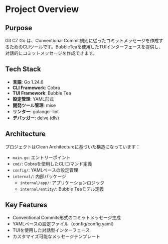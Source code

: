 # Project Overview

## Purpose
Git CZ Go は、Conventional Commit規則に従ったコミットメッセージを作成するためのCLIツールです。BubbleTeaを使用したTUIインターフェースを提供し、対話的にコミットメッセージを作成できます。

## Tech Stack
- **言語**: Go 1.24.6
- **CLI Framework**: Cobra
- **TUI Framework**: Bubble Tea
- **設定管理**: YAML形式
- **開発ツール管理**: mise
- **リンター**: golangci-lint
- **デバッガー**: delve (dlv)

## Architecture
プロジェクトはClean Architectureに基づいた構造になっています：
- `main.go`: エントリーポイント
- `cmd/`: Cobraを使用したCLIコマンド定義
- `config/`: YAMLベースの設定管理
- `internal/`: 内部パッケージ
  - `internal/app/`: アプリケーションロジック
  - `internal/entity/`: Bubble Teaモデル定義

## Key Features
- Conventional Commits形式のコミットメッセージ生成
- YAMLベースの設定ファイル（config/config.yaml）
- TUIを使用した対話型インターフェース
- カスタマイズ可能なメッセージテンプレート